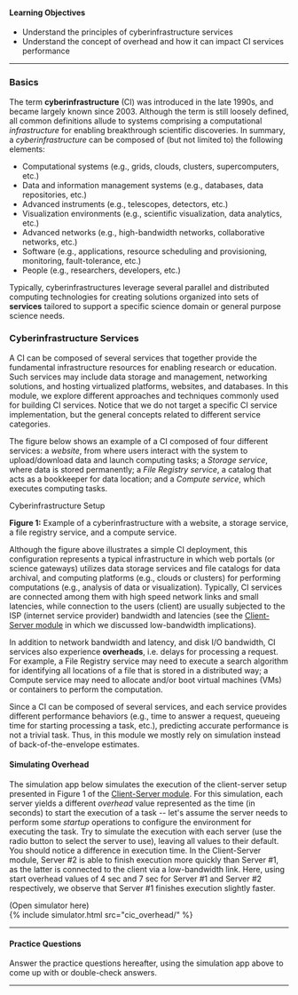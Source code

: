 
#### Learning Objectives

- Understand the principles of cyberinfrastructure services
- Understand the concept of overhead and how it can impact CI services performance

---

### Basics

The term **cyberinfrastructure** (CI) was introduced in the late 1990s, and 
became largely known since 2003. Although the term is still loosely defined,
all common definitions allude to systems comprising a computational 
_infrastructure_ for enabling breakthrough scientific discoveries. 
In summary, a _cyberinfrastructure_ can be composed of (but not limited to)
the following elements:  
 
- Computational systems (e.g., grids, clouds, clusters, supercomputers, etc.)
- Data and information management systems (e.g., databases, data repositories, etc.)
- Advanced instruments (e.g., telescopes, detectors, etc.)
- Visualization environments (e.g., scientific visualization, data analytics, etc.)
- Advanced networks (e.g., high-bandwidth networks, collaborative networks, etc.)
- Software (e.g., applications, resource scheduling and provisioning, monitoring, 
  fault-tolerance, etc.)
- People (e.g., researchers, developers, etc.)

Typically, cyberinfrastructures leverage several parallel and distributed 
computing technologies for creating solutions organized into sets of **services** 
tailored to support a specific science domain or general purpose science 
needs. 

### Cyberinfrastructure Services

A CI can be composed of several services that together provide the fundamental
infrastructure resources for enabling research or education. Such services 
may include data storage and management, networking solutions, and hosting 
virtualized platforms, websites, and databases. In this module, we explore 
different approaches and techniques commonly used for building CI services.
Notice that we do not target a specific CI service implementation, but the
general concepts related to different service categories. 

The figure below shows an example of a CI composed of four different services: 
a _website_, from where users interact with the system to upload/download 
data and launch computing tasks; a _Storage service_, where data is stored
permanently; a _File Registry service_, a catalog that acts as a
bookkeeper for data location; and a _Compute service_, which executes computing
tasks.    

<object class="figure" type="image/svg+xml" data="{{ site.baseurl }}/public/img/cyberinfrastructure/basics.svg">Cyberinfrastructure Setup</object>
<div class="caption">
<strong>Figure 1:</strong> Example of a cyberinfrastructure with a website, a storage service, a file registry service, and a compute service.
</div>

Although the figure above illustrates a simple CI deployment, this configuration
represents a typical infrastructure in which web portals (or science gateways)
utilizes data storage services and file catalogs for data archival, and 
computing platforms (e.g., clouds or clusters) for performing computations 
(e.g., analysis of data or visualization). Typically, CI services are connected 
among them with high speed network links and small latencies, while connection
to the users (client) are usually subjected to the ISP (internet service provider) 
bandwidth and latencies (see the
[Client-Server module]({{site.baseurl}}/pedagogic_modules/pdcc/distributed_computing/client_server/#/basics)
in which we discussed low-bandwidth implications).

In addition to network bandwidth and latency, and disk I/O bandwidth, CI services
also experience **overheads**, i.e. delays for processing a request. For example,
a File Registry service may need to execute a search algorithm for identifying 
all locations of a file that is stored in a distributed way; a Compute service
may need to allocate and/or boot virtual machines (VMs) or containers to perform 
the computation.

Since a CI can be composed of several services, and each service provides 
different performance behaviors (e.g., time to answer a request, 
queueing time for starting processing a task, etc.), predicting accurate 
performance is not a trivial task. Thus, in this module we mostly rely on
simulation instead of back-of-the-envelope estimates.

#### Simulating Overhead

The simulation app below simulates the execution of the client-server setup
presented in Figure 1 of the 
[Client-Server module]({{site.baseurl}}/pedagogic_modules/pdcc/distributed_computing/client_server/#/basics).
For this simulation, each server yields a different _overhead_ value represented
as the time (in seconds) to start the execution of a task -- let's assume the server
needs to perform some _startup_ operations to configure the environment for 
executing the task. Try to simulate the execution with each server (use the radio 
button to select the server to use), leaving all values to their default. You should 
notice a difference in execution time. In the Client-Server module, Server #2 is 
able to finish execution more quickly than Server #1, as the latter is connected to 
the client via a low-bandwidth link. Here, using start overhead values of 4 sec and 
7 sec for Server #1 and Server #2 respectively, we observe that Server #1 finishes
execution slightly faster.

<div class="ui accordion fluid app-ins">
  <div class="title">
    <i class="dropdown icon"></i>
    (Open simulator here)
  </div>
  <div markdown="0" class="ui segment content sim-frame">
    {% include simulator.html src="cic_overhead/" %}
  </div>
</div>

---

#### Practice Questions

Answer the practice questions hereafter, using the simulation app above to come up 
with or double-check answers.

---
